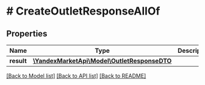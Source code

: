 # # CreateOutletResponseAllOf

## Properties

Name | Type | Description | Notes
------------ | ------------- | ------------- | -------------
**result** | [**\YandexMarketApi\Model\OutletResponseDTO**](OutletResponseDTO.md) |  | [optional]

[[Back to Model list]](../../README.md#models) [[Back to API list]](../../README.md#endpoints) [[Back to README]](../../README.md)
